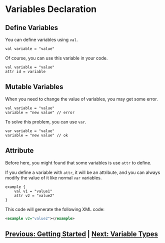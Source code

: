 # Variables Declaration

## Define Variables

You can define variables using `val`.

```
val variable = "value"
```

Of course, you can use this variable in your code.

```
val variable = "value"
attr id = variable
```

## Mutable Variables

When you need to change the value of variables, you may get some error.

```
val variable = "value"
variable = "new value" // error
```

To solve this problem, you can use `var`.

```
var variable = "value"
variable = "new value" // ok
```

## Attribute

Before here, you might found that some variables is use `attr` to define.

If you define a variable with `attr`, 
it will be an attribute, 
and you can always modify the value of it like normal `var` variables.

```
example {
    val v1 = "value1"
    attr v2 = "value2"
}
```

This code will generate the following XML code:

```xml
<example v2="value2"></example>
```

## [Previous: Getting Started](index.md) | [Next: Variable Types](var-type.md)

